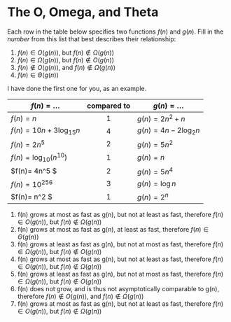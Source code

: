 # The O, Omega, and Theta

Each row in the table below specifies two functions $f(n)$ and $g(n)$.
Fill in the *number* from this list that best describes their relationship:

1. $f(n)\in O(g(n))$, but $f(n)\not \in \Omega(g(n))$
1. $f(n)\in \Omega(g(n))$, but $f(n)\not \in O(g(n))$
1. $f(n)\not\in O(g(n))$, and $f(n)\not \in \Omega(g(n))$
1. $f(n)\in \Theta (g(n))$

I have done the first one for you, as an example.

| $f(n)=\ldots$              | compared to | $g(n)=\ldots$          |
|----------------------------|:-----------:|------------------------|
| $f(n)=n$                   | 1           | $g(n)=2n^2 + n$        |
| $f(n)= 10n + 3\log_{15} n$ | 4            | $g(n)= 4n - 2\log_2 n$ |
| $f(n) = 2n^5$              | 2            | $g(n) = 5n^2$          |
| $f(n)=\log_{10} \left(n^{10}\right)$ | 1 | $g(n)=n$ |
| $f(n)= 4n^5 $ | 2 | $g(n)= 5n^4$ |
| $f(n) = 10^{256}$ | 3 | $g(n) = \log n$ |
| $f(n)= n^2 $ | 1 | $g(n)= 2^n$ |

1) f(n) grows at most as fast as g(n), but not at least as fast, therefore $f(n)\in O(g(n))$, but $f(n)\not \in \Omega(g(n))$
2) f(n) grows at most as fast as g(n), at least as fast, therefore $f(n)\in \Theta (g(n))$
3) f(n) grows at least as fast as g(n), but not at most as fast, therefore $f(n)\in \Omega(g(n))$, but $f(n)\not \in O(g(n))$
4) f(n) grows at most as fast as g(n), but not at least as fast, therefore $f(n)\in O(g(n))$, but $f(n)\not \in \Omega(g(n))$
5) f(n) grows at least as fast as g(n), but not at most as fast, therefore $f(n)\in \Omega(g(n))$, but $f(n)\not \in O(g(n))$
6) f(n) does not grow, and is thus not asymptotically comparable to g(n), therefore $f(n)\not\in O(g(n))$, and $f(n)\not \in \Omega(g(n))$
7) f(n) grows at most as fast as g(n), but not at least as fast, therefore $f(n)\in O(g(n))$, but $f(n)\not \in \Omega(g(n))$
